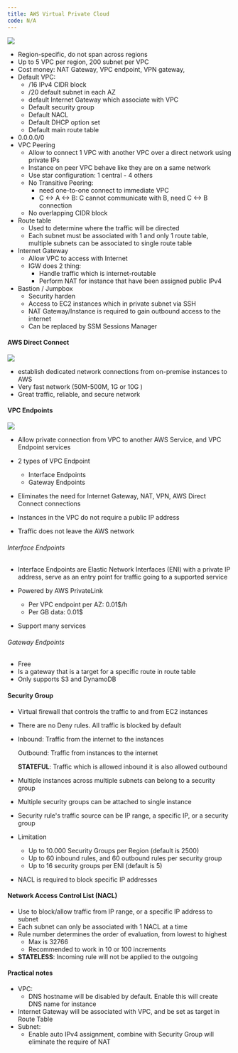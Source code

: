 ```yaml
---
title: AWS Virtual Private Cloud
code: N/A
---
```


![](https://images.viblo.asia/c55e6ec6-36a3-4698-921b-49a2ac17f6f7.png)

* Region-specific, do not span across regions
* Up to 5 VPC per region, 200 subnet per VPC
* Cost money: NAT Gateway, VPC endpoint, VPN gateway, 
* Default VPC:
  * /16 IPv4 CIDR block
  * /20 default subnet in each AZ
  * default Internet Gateway which associate with VPC
  * Default security group
  * Default NACL
  * Default DHCP option set
  * Default main route table
* 0.0.0.0/0
* VPC Peering
  * Allow to connect 1 VPC with another VPC over a direct network using private IPs
  * Instance on peer VPC behave like they are on a same network
  * Use star configuration: 1 central - 4 others
  * No Transitive Peering: 
    * need one-to-one connect to immediate VPC
    * C <-> A <-> B: C cannot communicate with B, need C <-> B connection
  * No overlapping CIDR block
* Route table
  * Used to determine where the traffic will be directed
  * Each subnet must be associated with 1 and only 1 route table, multiple subnets can be associated to single route table
* Internet Gateway
  * Allow VPC to access with Internet
  * IGW does 2 thing:
    * Handle traffic which is internet-routable
    * Perform NAT for instance that have been assigned public IPv4
* Bastion / Jumpbox
  * Security harden
  * Access to EC2 instances which in private subnet via SSH
  * NAT Gateway/Instance is required to gain outbound access to the internet
  * Can be replaced by SSM Sessions Manager

#### AWS Direct Connect

![](https://images.viblo.asia/50f64bc9-56d2-495d-9c10-2af13929c42a.png)

* establish dedicated network connections from on-premise instances to AWS
* Very fast network (50M-500M, 1G or 10G )
* Great traffic, reliable, and secure network

#### VPC Endpoints

![](https://images.viblo.asia/100bac39-156c-4b0c-a7e4-392c9523d102.png)


* Allow private connection from VPC to another AWS Service, and VPC Endpoint services
* 2 types of VPC Endpoint

  * Interface Endpoints
  * Gateway Endpoints
* Eliminates the need for Internet Gateway, NAT, VPN, AWS Direct Connect connections
* Instances in the VPC do not require a public IP address
* Traffic does not leave the AWS network

###### Interface Endpoints

* Interface Endpoints are Elastic Network Interfaces (ENI) with a private IP address, serve as an entry point for traffic going to a supported service

* Powered by AWS PrivateLink
  * Per VPC endpoint per AZ: 0.01$/h
  * Per GB data: 0.01$
* Support many services

###### Gateway Endpoints

* Free
* Is a gateway that is a target for a specific route in route table
* Only supports S3 and DynamoDB

#### Security Group

* Virtual firewall that controls the traffic to and from EC2 instances

* There are no Deny rules. All traffic is blocked by default

* Inbound: Traffic from the internet to the instances

  Outbound: Traffic from instances to the internet

  **STATEFUL**: Traffic which is allowed inbound it is also allowed outbound

* Multiple instances across multiple subnets can belong to a security group
* Multiple security groups can be attached to single instance
* Security rule's traffic source can be IP range, a specific IP, or a security group
* Limitation
  * Up to 10.000 Security Groups per Region (default is 2500)
  * Up to 60 inbound rules, and 60 outbound rules per security group
  * Up to 16 security groups per ENI (default is 5)

* NACL is required to block specific IP addresses

#### Network Access Control List (NACL)

* Use to block/allow traffic from IP range, or a specific IP address to subnet
* Each subnet can only be associated with 1 NACL at a time
* Rule number determines the order of evaluation, from lowest to highest  
  * Max is 32766
  * Recommended to work in 10 or 100 increments
* **STATELESS**: Incoming rule will not be applied to the outgoing

#### Practical notes

* VPC:
  * DNS hostname will be disabled by default. Enable this will create DNS name for instance 
* Internet Gateway will be associated with VPC, and be set as target in Route Table
* Subnet:
  * Enable auto IPv4 assignment, combine with Security Group will eliminate the require of NAT


